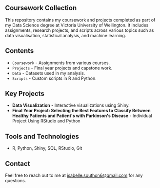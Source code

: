 ## Coursework Collection
This repository contains my coursework and projects completed as part of my Data Science degree at Victoria University of Wellington. It includes assignments, research projects, and scripts across various topics such as data visualisation, statistical analysis, and machine learning.

## Contents
- `Coursework` - Assignments from various courses.
- `Projects` - Final year projects and capstone work.
- `Data` - Datasets used in my analysis.
- `Scripts` - Custom scripts in R and Python.

## Key Projects
- **Data Visualization** - Interactive visualizations using Shiny.
- **Final Year Project: Selecting the Best Features to Classify Between Healthy Patients and Patient's with Parkinson's Disease** - Individual Project Using RStudio and Python

## Tools and Technologies
- R, Python, Shiny, SQL, RStudio, Git

## Contact
Feel free to reach out to me at [isabelle.southon6@gmail.com](mailto:youremail@example.com) for any questions.
